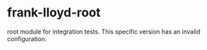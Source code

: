 # frank-lloyd-root

root module for integration tests. This specific version has an invalid configuration.

